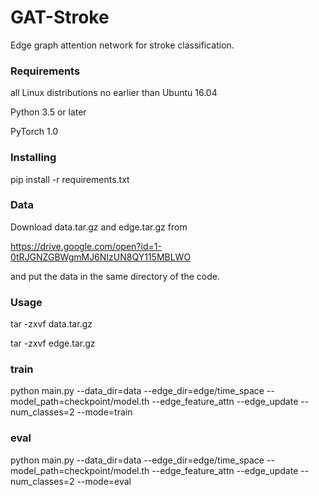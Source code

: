 # GAT-Stroke

Edge graph attention network for stroke classification.

### Requirements

all Linux distributions no earlier than Ubuntu 16.04

Python 3.5 or later

PyTorch 1.0

### Installing

pip install -r requirements.txt

### Data

Download data.tar.gz and edge.tar.gz from

https://drive.google.com/open?id=1-0tRJGNZGBWgmMJ6NIzUN8QY115MBLWO

and put the data in the same directory of the code.

### Usage

tar -zxvf data.tar.gz

tar -zxvf edge.tar.gz

### train
python main.py --data_dir=data --edge_dir=edge/time_space --model_path=checkpoint/model.th --edge_feature_attn --edge_update --num_classes=2 --mode=train

### eval
python main.py --data_dir=data --edge_dir=edge/time_space --model_path=checkpoint/model.th --edge_feature_attn --edge_update --num_classes=2 --mode=eval
